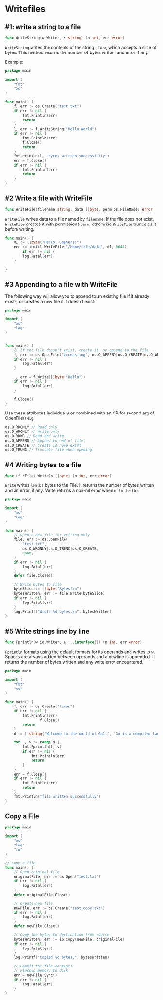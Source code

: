 # Writefiles

## #1: write a string to a file

```go
func WriteString(w Writer, s string) (n int, err error)
```

`WriteString` writes the contents of the string `s` to `w`, which accepts a slice of bytes. This method returns the number of bytes written and error if any.

Example:

```go
package main

import (
    "fmt"
    "os"
)

func main() {
    f, err := os.Create("test.txt")
    if err != nil {
        fmt.Println(err)
        return
    }
    l, err := f.WriteString("Hello World")
    if err != nil {
        fmt.Println(err)
        f.Close()
        return
    }
    fmt.Println(l, "bytes written successfully")
    err = f.Close()
    if err != nil {
        fmt.Println(err)
        return
    }
}
```

## #2 Write a file with WriteFile

```go
func WriteFile(filename string, data []byte, perm os.FileMode) error
```

`WriteFile` writes data to a file named by `filename`. If the file does not exist, `WriteFile` creates it with permissions `perm`; otherwise `WriteFile` truncates it before writing.

```go
func main() {
	d1 := []byte("Hello, Gophers!")
	err := ioutil.WriteFile("/home/file/data", d1, 0644)
		if err != nil {
		log.Fatal(err)
	}

}
```

## #3 Appending to a file with WriteFile

The following way will allow you to append to an existing file if it already exists, or creates a new file if it doesn't exist:

```go
package main

import (
    "os"
    "log"
)


func main() {
    // If the file doesn't exist, create it, or append to the file
    f, err := os.OpenFile("access.log", os.O_APPEND|os.O_CREATE|os.O_WRONLY, 0644)
    if err != nil {
        log.Fatal(err)
    }

    _, err = f.Write([]byte("Hello"))
    if err != nil {
        log.Fatal(err)
    }

    f.Close()
}
```

Use these attributes individually or combined with an OR for second arg of OpenFile() e.g.

```go
os.O_RDONLY // Read only
os.O_WRONLY // Write only
os.O_RDWR // Read and write
os.O_APPEND // Append to end of file
os.O_CREATE // Create is none exist
os.O_TRUNC // Truncate file when opening
```

## #4 Writing bytes to a file

```go
func (f *File) Write(b []byte) (n int, err error)
```

`Write` writes `len(b)` bytes to the File. It returns the number of bytes written and an error, if any. Write returns a non-nil error when `n != len(b)`.

```go
package main

import (
    "os"
    "log"
)

func main() {
    // Open a new file for writing only
    file, err := os.OpenFile(
        "test.txt",
        os.O_WRONLY|os.O_TRUNC|os.O_CREATE,
        0666,
    )
    if err != nil {
        log.Fatal(err)
    }
    defer file.Close()

    // Write bytes to file
    byteSlice := []byte("Bytes!\n")
    bytesWritten, err := file.Write(byteSlice)
    if err != nil {
        log.Fatal(err)
    }
    log.Printf("Wrote %d bytes.\n", bytesWritten)
}
```

## #5 Write strings line by line

```go
func Fprintln(w io.Writer, a ...interface{}) (n int, err error)
```

`Fprintln` formats using the default formats for its operands and writes to `w`. Spaces are always added between operands and a newline is appended. It returns the number of bytes written and any write error encountered.

```go
package main

import (
    "fmt"
    "os"
)

func main() {
    f, err := os.Create("lines")
    if err != nil {
        fmt.Println(err)
                f.Close()
        return
    }
    d := []string{"Welcome to the world of Go1.", "Go is a compiled language.", "It is easy to learn Go."}

    for _, v := range d {
        fmt.Fprintln(f, v)
        if err != nil {
            fmt.Println(err)
            return
        }
    }
    err = f.Close()
    if err != nil {
        fmt.Println(err)
        return
    }
    fmt.Println("file written successfully")
}
```

## Copy a File

```go
package main

import (
    "os"
    "log"
    "io"
)

// Copy a file
func main() {
    // Open original file
    originalFile, err := os.Open("test.txt")
    if err != nil {
        log.Fatal(err)
    }
    defer originalFile.Close()

    // Create new file
    newFile, err := os.Create("test_copy.txt")
    if err != nil {
        log.Fatal(err)
    }
    defer newFile.Close()

    // Copy the bytes to destination from source
    bytesWritten, err := io.Copy(newFile, originalFile)
    if err != nil {
        log.Fatal(err)
    }
    log.Printf("Copied %d bytes.", bytesWritten)

    // Commit the file contents
    // Flushes memory to disk
    err = newFile.Sync()
    if err != nil {
        log.Fatal(err)
    }
}
```